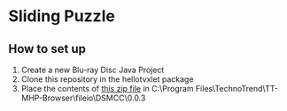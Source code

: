 # Sliding Puzzle
## How to set up
1. Create a new Blu-ray Disc Java Project
2. Clone this repository in the hellotvxlet package
3. Place the contents of [this zip file](https://drive.google.com/uc?export=download&id=0B8wt9mOL6epUYkIwZHFPSllaaWM) in C:\Program Files\TechnoTrend\TT-MHP-Browser\fileio\DSMCC\0.0.3